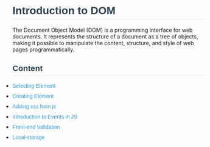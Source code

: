 <!-- Adding embedded HTML for CSS styling -->
<style>
    h1, h2, h3 {
        color: #2c3e50;
        font-family: Arial, sans-serif;
        border-bottom: 2px solid #ecf0f1;
        padding-bottom: 5px;
    }
    ul {
        
        padding-left: 0;
    }
    li {
        margin: 10px 0;
    }
    a {
        text-decoration: none !important;
        color: #3498db !important;
        font-family: Arial, sans-serif;
    }
    a:hover {
        text-decoration: underline;
    }
</style>

# Introduction to DOM
The Document Object Model (DOM) is a programming interface for web documents. It represents the structure of a document as a tree of objects, making it possible to manipulate the content, structure, and style of web pages programmatically.

## Content

- [Selecting Element](Selecting%20Element/README.md)
- [Creating Element](Creating%20Element/README.md)
- [Adding css from js](Adding%20css%20from%20js/README.md)
- [Introduction to Events in JS](Introduction%20to%20Events%20in%20JS/README.md)
- [Front-end Validation](Front-end%20Validation/README.md)
- [Local-storage](Local-storage/README.md)
